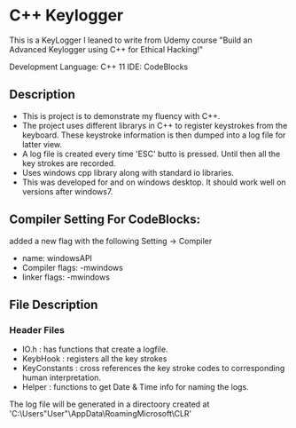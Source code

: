 # C++ Keylogger

This is a KeyLogger I leaned to write from Udemy course "Build an Advanced Keylogger using C++ for Ethical Hacking!"

Development Language: C++ 11
IDE: CodeBlocks 


## Description
- This is project is to demonstrate my fluency with C++. 
- The project uses different librarys in C++ to register keystrokes from the keyboard. These keystroke information is then dumped into a log file for latter view. 
- A log file is created every time 'ESC' butto is pressed. Until then all the key strokes are recorded. 
- Uses windows cpp library along with standard io libraries.  
- This was developed for and on windows desktop. It should work well on versions after windows7.   

## Compiler Setting For CodeBlocks:
added a new flag with the following Setting -> Compiler
- name: windowsAPI
- Compiler flags: -mwindows
- linker flags: -mwindows

## File Description
### Header Files
- IO.h : has functions that create a logfile.
- KeybHook : registers all the key strokes
- KeyConstants : cross references the key stroke codes to corresponding human interpretation. 
- Helper : functions to get Date & Time info for naming the logs.   

The log file will be generated in a directoory created at 'C:\Users\"User"\AppData\RoamingMicrosoft\CLR' 
